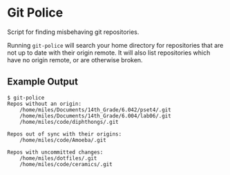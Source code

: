 # Git Police

Script for finding misbehaving git repositories.

Running `git-police` will search your home directory for repositories that are not up to date with their origin remote. It will also list repositories which have no origin remote, or are otherwise broken.

## Example Output

    $ git-police
    Repos without an origin:
        /home/miles/Documents/14th_Grade/6.042/pset4/.git
        /home/miles/Documents/14th_Grade/6.004/lab06/.git
        /home/miles/code/diphthongs/.git

    Repos out of sync with their origins:
        /home/miles/code/Amoeba/.git

    Repos with uncommitted changes:
        /home/miles/dotfiles/.git
        /home/miles/code/ceramics/.git
